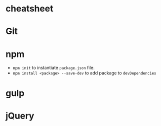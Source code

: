 # cheatsheet

# Git

# npm
* `npm init` to instantiate `package.json` file.
* `npm install <package> --save-dev` to add package to `devDependencies`

# gulp

# jQuery
